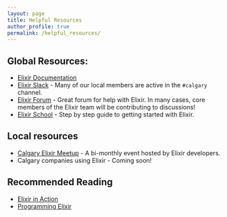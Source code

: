 ```yaml
---
layout: page
title: Helpful Resources
author_profile: true
permalink: /helpful_resources/
---
```



## Global Resources:
- [Elixir Documentation](https://elixir-lang.org/)
- [Elixir Slack](https://elixir-slack.community/) - Many of our local members are active in the `#calgary` channel.
- [Elixir Forum](https://elixirforum.com/) - Great forum for help with Elixir. In many cases, core members of the Elixir team will be contributing to discussions!
- [Elixir School](https://elixirschool.com/en/lessons/basics/basics) - Step by step guide to getting started with Elixir.

## Local resources
- [Calgary Elixir Meetup](https://www.meetup.com/elixir-calgary/) - A bi-monthly event hosted by Elixir developers.
- Calgary companies using Elixir - Coming soon!

## Recommended Reading
- [Elixir in Action](https://www.manning.com/books/elixir-in-action-third-edition)
- [Programming Elixir](https://pragprog.com/titles/elixir16/programming-elixir-1-6/)